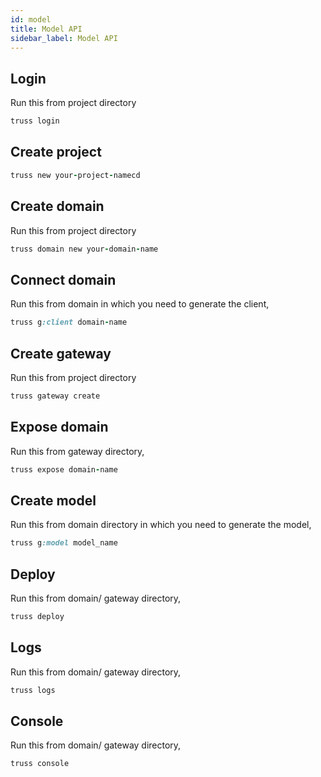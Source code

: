```yaml
---
id: model
title: Model API
sidebar_label: Model API
---
```

## Login
Run this from project directory
```ruby
truss login
```
## Create project
```ruby
truss new your-project-namecd
```
## Create domain
Run this from project directory
```ruby
truss domain new your-domain-name
```
## Connect domain
Run this from domain in which you need to generate the client,
```ruby
truss g:client domain-name
```
## Create gateway
Run this from project directory
```ruby
truss gateway create
```
## Expose domain
Run this from gateway directory,
```ruby
truss expose domain-name
```
## Create model
Run this from domain directory in which you need to generate the model,
```ruby
truss g:model model_name
```
## Deploy
Run this from domain/ gateway directory,
```ruby
truss deploy
```
## Logs
Run this from domain/ gateway directory,
```ruby
truss logs
```
## Console
Run this from domain/ gateway directory,
```ruby
truss console
```
